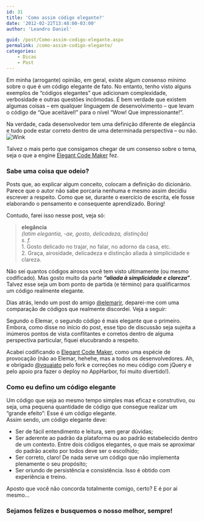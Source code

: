 ```yaml
---
id: 31
title: 'Como assim código elegante?'
date: '2012-02-22T13:48:00-03:00'
author: 'Leandro Daniel'

guid: /post/Como-assim-codigo-elegante.aspx
permalink: /como-assim-codigo-elegante/
categories:
    - Dicas
    - Post
---
```


Em minha (arrogante) opinião, em geral, existe algum consenso mínimo sobre o que é um código elegante de fato. No entanto, tenho visto alguns exemplos de “códigos elegantes” que adicionam complexidade, verbosidade e outras questões incômodas. É bem verdade que existem algumas coisas – em qualquer linguagem de desenvolvimento – que levam o código de “Que aceitável!” para o nível “Wow! Que impressionante!”.

Na verdade, cada desenvolvedor tem uma definição diferente de elegância e tudo pode estar correto dentro de uma determinada perspectiva – ou não.   
![Wink](http://www.leandrodaniel.com/editors/tiny_mce_3_4_3_1/plugins/emotions/img/smiley-wink.gif "Wink")

Talvez o mais perto que consigamos chegar de um consenso sobre o tema, seja o que a engine [Elegant Code Maker](http://elegantcodemaker.apphb.com) fez.

### Sabe uma coisa que odeio?

Posts que, ao explicar algum conceito, colocam a definição do dicionário. Parece que o autor não sabe porcaria nenhuma e mesmo assim decidiu escrever a respeito. Como que se, durante o exercício de escrita, ele fosse elaborando o pensamento e consequente aprendizado. Boring!

Contudo, farei isso nesse post, veja só:

> **elegância**   
> *(latim elegantia, -ae, gosto, delicadeza, distinção)*   
> *s. f.*  
> 1\. Gosto delicado no trajar, no falar, no adorno da casa, etc.  
> 2\. Graça, airosidade, delicadeza e distinção aliada à simplicidade e clareza.

Não sei quantos códigos airosos você tem visto ultimamente (ou mesmo codificado). Mas gosto muito da parte ***“aliada à simplicidade e clareza”***. Talvez esse seja um bom ponto de partida (e término) para qualificarmos um código realmente elegante.

Dias atrás, lendo um post do amigo [@elemarjr](http://twitter.com/elemarjr), deparei-me com uma comparação de códigos que realmente discordei. Veja a seguir:

<script src="https://gist.github.com/ldaniel/1885424.js"></script>

Segundo o Elemar, o segundo código é mais elegante que o primeiro. Embora, como disse no início do post, esse tipo de discussão seja sujeita a inúmeros pontos de vista conflitantes e corretos dentro de alguma perspectiva particular, fiquei elucubrando a respeito.

Acabei codificando o [Elegant Code Maker](https://github.com/ldaniel/ElegantCodeMaker), como uma espécie de provocação (não ao Elemar, hehehe, mas a todos os desenvolvedores. Ah, e obrigado [@vquaiato](http://twitter.com/vquaiato) pelo fork e correções no meu código com jQuery e pelo apoio pra fazer o deploy no AppHarbor, foi muito divertido!).

### Como eu defino um código elegante

Um código que seja ao mesmo tempo simples mas eficaz e construtivo, ou seja, uma pequena quantidade de código que consegue realizar um “grande efeito”: Esse é um código elegante.  
Assim sendo, um código elegante deve:

- Ser de fácil entendimento e leitura, sem gerar dúvidas;
- Ser aderente ao padrão da plataforma ou ao padrão estabelecido dentro de um contexto. Entre dois códigos elegantes, o que mais se aproximar do padrão aceito por todos deve ser o escolhido;
- Ser correto, claro! De nada serve um código que não implementa plenamente o seu propósito;
- Ser oriundo de persistência e consistência. Isso é obtido com experiência e treino.

Aposto que você não concorda totalmente comigo, certo? E é por aí mesmo…

### Sejamos felizes e busquemos o nosso melhor, sempre!